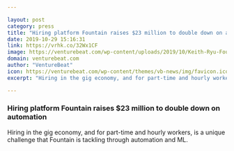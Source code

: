 ```yaml
---

layout: post
category: press
title: "Hiring platform Fountain raises $23 million to double down on automation"
date: 2019-10-29 15:16:31
link: https://vrhk.co/32Wx1CF
image: https://venturebeat.com/wp-content/uploads/2019/10/Keith-Ryu-Fountain.jpg?w=1200&strip=all
domain: venturebeat.com
author: "VentureBeat"
icon: https://venturebeat.com/wp-content/themes/vb-news/img/favicon.ico
excerpt: "Hiring in the gig economy, and for part-time and hourly workers, is a unique challenge that Fountain is tackling through automation and ML."

---
```


### Hiring platform Fountain raises $23 million to double down on automation

Hiring in the gig economy, and for part-time and hourly workers, is a unique challenge that Fountain is tackling through automation and ML.